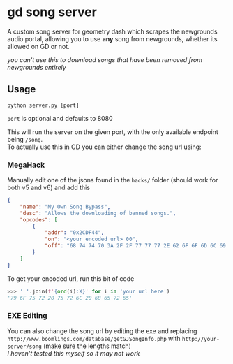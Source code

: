# gd song server

A custom song server for geometry dash which scrapes the newgrounds audio portal, allowing you to use **any** song from newgrounds, whether its allowed on GD or not.

*you can't use this to download songs that have been removed from newgrounds entirely*
## Usage

```
python server.py [port]
```
`port` is optional and defaults to 8080

This will run the server on the given port, with the only available endpoint being `/song`. \
To actually use this in GD you can either change the song url using:
### MegaHack
Manually edit one of the jsons found in the `hacks/` folder (should work for both v5 and v6) and add this
```json
{
    "name": "My Own Song Bypass",
    "desc": "Allows the downloading of banned songs.",
    "opcodes": [
        {
            "addr": "0x2CDF44",
            "on": "<your encoded url> 00",
            "off": "68 74 74 70 3A 2F 2F 77 77 77 2E 62 6F 6F 6D 6C 69 6E 67 73 2E 63 6F 6D 2F 64 61 74 61 62 61 73 65 2F 67 65 74 47 4A 53 6F 6E 67 49 6E 66 6F 2E 70 68 70 00"
        }
    ]
}
```
To get your encoded url, run this bit of code
```py
>>> ' '.join(f'{ord(i):X}' for i in 'your url here')
'79 6F 75 72 20 75 72 6C 20 68 65 72 65'
```

### EXE Editing

You can also change the song url by editing the exe and replacing `http://www.boomlings.com/database/getGJSongInfo.php` with `http://your-server/song` (make sure the lengths match) \
*I haven't tested this myself so it may not work*